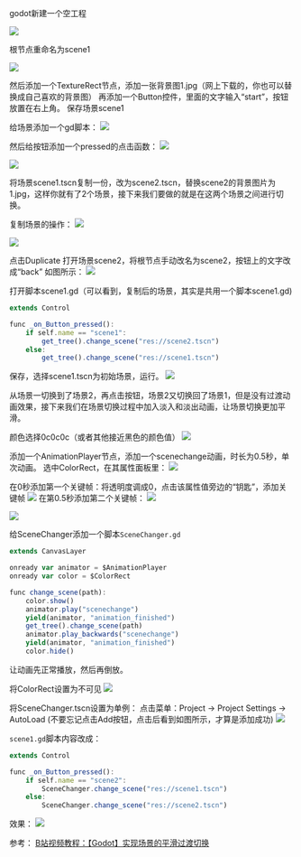 
godot新建一个空工程

![](./images/20210219084744.png)

根节点重命名为scene1

![](./images/20210219090637.png)

然后添加一个TextureRect节点，添加一张背景图1.jpg（网上下载的，你也可以替换成自己喜欢的背景图）
再添加一个Button控件，里面的文字输入“start”，按钮放置在右上角。
保存场景scene1

给场景添加一个gd脚本：
![](./images/20210219091229.png)

然后给按钮添加一个pressed的点击函数：
![](./images/20210219091353.png)

![](./images/20210219091444.png)

将场景scene1.tscn复制一份，改为scene2.tscn，替换scene2的背景图片为1.jpg，这样你就有了2个场景，接下来我们要做的就是在这两个场景之间进行切换。

复制场景的操作：
![](./images/20210219091741.png)

![](./images/20210219092015.png)

点击Duplicate
打开场景scene2，将根节点手动改名为scene2，按钮上的文字改成“back”
如图所示：
![](./images/20210219092200.png)

打开脚本scene1.gd（可以看到，复制后的场景，其实是共用一个脚本scene1.gd)
```js
extends Control

func _on_Button_pressed():
	if self.name == "scene1":
		get_tree().change_scene("res://scene2.tscn")
	else:
		get_tree().change_scene("res://scene1.tscn")

```
保存，选择scene1.tscn为初始场景，运行。
![](./images/1.gif)

从场景一切换到了场景2，再点击按钮，场景2又切换回了场景1，但是没有过渡动画效果，接下来我们在场景切换过程中加入淡入和淡出动画，让场景切换更加平滑。

颜色选择0c0c0c（或者其他接近黑色的颜色值）
![](./images/20210219094125.png)

添加一个AnimationPlayer节点，添加一个scenechange动画，时长为0.5秒，单次动画。
选中ColorRect，在其属性面板里：
![](./images/20210219094658.png)

在0秒添加第一个关键帧：将透明度调成0，点击该属性值旁边的“钥匙”，添加关键帧
![](./images/20210219094448.png)
在第0.5秒添加第二个关键帧：
![](./images/20210219094618.png)

![](./images/20210219095527.png)

给SceneChanger添加一个脚本`SceneChanger.gd`

```js
extends CanvasLayer

onready var animator = $AnimationPlayer
onready var color = $ColorRect

func change_scene(path):
	color.show()
	animator.play("scenechange")
	yield(animator, "animation_finished")
	get_tree().change_scene(path)
	animator.play_backwards("scenechange")
	yield(animator, "animation_finished")
	color.hide()
```
让动画先正常播放，然后再倒放。

将ColorRect设置为不可见
![](./images/20210219100239.png)

将SceneChanger.tscn设置为单例：
点击菜单：Project -> Project Settings -> AutoLoad
(不要忘记点击Add按钮，点击后看到如图所示，才算是添加成功)
![](./images/20210219095316.png)

`scene1.gd`脚本内容改成：
```js
extends Control

func _on_Button_pressed():
	if self.name == "scene2":
		SceneChanger.change_scene("res://scene1.tscn")
	else:
		SceneChanger.change_scene("res://scene2.tscn")

```
效果：
![](./images/2.gif)

参考：
[B站视频教程：【Godot】实现场景的平滑过渡切换](https://www.bilibili.com/video/BV1W54y1Q7bJ?t=414)